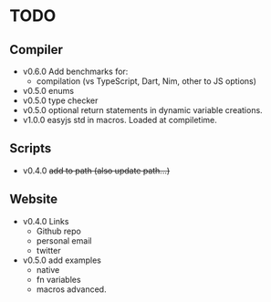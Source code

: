 # TODO

## Compiler
- v0.6.0 Add benchmarks for:
  - compilation (vs TypeScript, Dart, Nim, other to JS options)
- v0.5.0 enums
- v0.5.0 type checker
- v0.5.0 optional return statements in dynamic variable creations.
- v1.0.0 easyjs std in macros. Loaded at compiletime.

## Scripts
- v0.4.0 ~~add to path (also update path...)~~

<!-- ## WASM -->
<!-- - v0.4.0 Additions
  - smart memory
    - strings
      - add 2 strings together
      - [] char at position
      - toUpper 
      - toLower
    - arrays
      - push
      - append
      - [] object at position
      - remove
  - import functions from external.
  - loops
  - if statements
- v0.5.0
  - dicts
    - key, value
    - set, get by key
    - dot expression
  - classes
  - structs
- v0.6.0 
  - GC (Nah, handle your memory... it's not that hard...)
- v0.6.0 explore multi threaded wasm.
- v0.5.0 add shared memory support -->

## Website
- v0.4.0 Links
  - Github repo
  - personal email
  - twitter
- v0.5.0 add examples 
  - native
  - fn variables
  - macros advanced.
